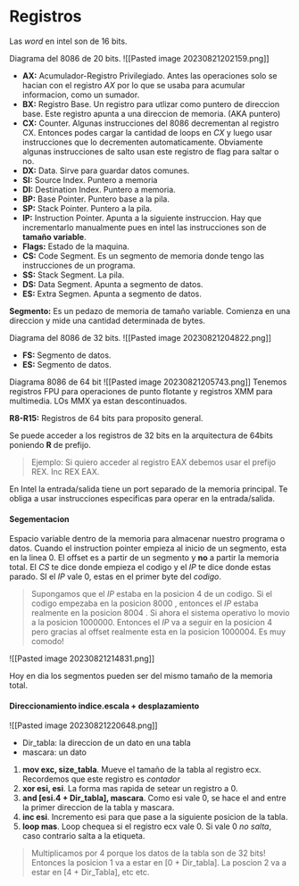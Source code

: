 # Registros 

Las *word* en intel son de 16 bits.

Diagrama del 8086 de 20 bits.
![[Pasted image 20230821202159.png]]
- **AX:** Acumulador-Registro Privilegiado. Antes las operaciones solo se hacian con el registro *AX* por lo que se usaba para acumular informacion, como un sumador.
- **BX:** Registro Base. Un registro para utlizar como puntero de direccion base. Este registro apunta a una direccion de memoria. (AKA puntero)
- **CX:** Counter. Algunas instrucciones del 8086 decrementan al registro CX. Entonces podes cargar la cantidad de loops en *CX* y luego usar instrucciones que lo decrementen automaticamente. Obviamente algunas instrucciones de salto usan este registro de flag para saltar o no.
- **DX:** Data. Sirve para guardar datos comunes.
- **SI:** Source Index. Puntero a memoria
- **DI:** Destination Index. Puntero a memoria.
- **BP:** Base Pointer. Puntero base a la pila.
- **SP:** Stack Pointer. Puntero a la pila.
- **IP:** Instruction Pointer. Apunta a la siguiente instruccion. Hay que incrementarlo manualmente pues en intel las instrucciones son de **tamaño variable**.
- **Flags:** Estado de la maquina.
- **CS:** Code Segment. Es un segmento de memoria donde tengo las instrucciones de un programa.
- **SS:** Stack Segment. La pila.
- **DS:** Data Segment. Apunta a segmento de datos.
- **ES:** Extra Segmen. Apunta a segmento de datos.

**Segmento:** Es un pedazo de memoria  de tamaño variable. Comienza en una direccion y mide una cantidad determinada de bytes.

Diagrama del 8086 de 32 bits.
![[Pasted image 20230821204822.png]]
- **FS:** Segmento de datos.
- **ES:** Segmento de datos.

Diagrama 8086 de 64 bit
![[Pasted image 20230821205743.png]]
Tenemos registros FPU para operaciones de punto flotante y registros XMM para multimedia. LOs MMX ya estan  descontinuados.

**R8-R15:** Registros de 64 bits para proposito general.

Se puede acceder a los registros de 32 bits en la arquitectura de 64bits poniendo **R** de prefijo.

> Ejemplo: Si quiero acceder al registro EAX debemos usar el prefijo REX. Inc REX EAX.

En Intel la entrada/salida tiene un port separado de la memoria principal. Te obliga a usar instrucciones especificas para operar en la entrada/salida.

#### Segementacion
Espacio variable dentro de la memoria para almacenar nuestro programa o datos.
Cuando el instruction pointer empieza al inicio de un segmento, esta en la linea 0. El offset es a partir de un segmento y **no** a partir la memoria total.
El *CS* te dice donde empieza el codigo y el *IP* te dice donde estas parado. SI el *IP* vale 0, estas en el primer byte del *codigo*.

> Supongamos que el *IP* estaba en la posicion 4 de un codigo. Si el codigo empezaba en la posicion 8000 , entonces el *IP* estaba realmente en la posicion 8004 . Si ahora el sistema operativo lo movio a la posicion 1000000. Entonces el *IP* va a seguir en la posicion 4 pero gracias al offset realmente esta en la posicion 1000004. Es muy comodo!

![[Pasted image 20230821214831.png]]

Hoy en dia los segmentos pueden ser del mismo tamaño de la memoria total.

#### Direccionamiento indice.escala + desplazamiento
![[Pasted image 20230821220648.png]]
- Dir_tabla: la direccion de un dato en una tabla
- mascara: un dato

1. **mov exc, size_tabla**. Mueve el tamaño de la tabla al registro ecx. Recordemos que este registro es *contador*
2. **xor esi, esi**. La forma mas rapida de setear un registro a 0.
3. **and [esi.4 + Dir_tabla], mascara**. Como esi vale 0, se hace el and entre la primer direccion de la tabla y mascara.
4. **inc esi**. Incremento esi para que pase a la siguiente posicion de la tabla.
5. **loop mas**. Loop chequea si el registro ecx vale 0. Si vale 0 *no salta*, caso contrario salta a la etiqueta.

> Multiplicamos por 4 porque los datos de la tabla son de 32 bits!
> Entonces la posicion 1 va a estar en [0 + Dir_tabla]. La poscion 2 va a estar en [4 + Dir_Tabla], etc etc.

